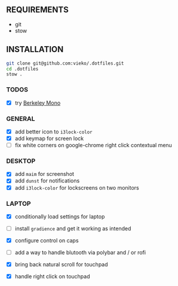 ## REQUIREMENTS
- git
- stow 

## INSTALLATION
```bash
git clone git@github.com:vieko/.dotfiles.git
cd .dotfiles
stow .
```

### TODOS
- [x] try [Berkeley Mono](https://berkeleygraphics.com/typefaces/berkeley-mono/)

### GENERAL
- [x] add better icon to `i3lock-color`
- [x] add keymap for screen lock
- [ ] fix white corners on google-chrome right click contextual menu

### DESKTOP
- [x] add `maim` for screenshot
- [x] add `dunst` for notifications
- [x] add `i3lock-color` for lockscreens on two monitors

### LAPTOP
- [x] conditionally load settings for laptop
- [ ] install `gradience` and get it working as intended
- [x] configure control on caps
- [ ] add a way to handle blutooth via polybar and / or rofi
- [x] bring back natural scroll for touchpad
- [x] handle right click on touchpad

